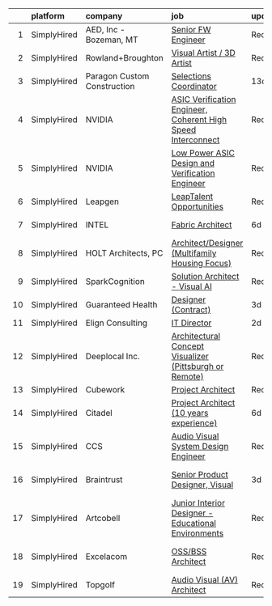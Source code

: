 

|    | platform    | company                     | job                                                                                                                                                                       | update_time   | location               |
|---:|:------------|:----------------------------|:--------------------------------------------------------------------------------------------------------------------------------------------------------------------------|:--------------|:-----------------------|
|  1 | SimplyHired | AED, Inc - Bozeman, MT      | [Senior FW Engineer](https://www.simplyhired.com/job/zINmUZXgScoXXgS_gyiF3t60esMGL8VWIM8nJ8Kv2CvxPHXAK-fHew?q=visual+architect)                                           | Recently      | Bozeman, MT            |
|  2 | SimplyHired | Rowland+Broughton           | [Visual Artist / 3D Artist](https://www.simplyhired.com/job/a6jc09FaT-WsTWRX4SZ9r250FnXzzVMgqyOB-q7qjxkVTn6ELeF_Pg?q=visual+architect)                                    | Recently      | Denver, CO             |
|  3 | SimplyHired | Paragon Custom Construction | [Selections Coordinator](https://www.simplyhired.com/job/R997Nb1zGHMwC5ED9lmh3YnE86O44vvjEjv2nKmcB8aN15RylwvtEw?q=visual+architect)                                       | 13d           | Pawleys Island, SC     |
|  4 | SimplyHired | NVIDIA                      | [ASIC Verification Engineer, Coherent High Speed Interconnect](https://www.simplyhired.com/job/HCjI1cLThlMVvLWMv959FN5uH8ny-YqAxlMgTk_bAQgC_JDFadmubw?q=visual+architect) | Recently      | Santa Clara, CA        |
|  5 | SimplyHired | NVIDIA                      | [Low Power ASIC Design and Verification Engineer](https://www.simplyhired.com/job/_5F98hO23ypzcE1BKCAnpzQknF_5_Q89vqqwYbRYiVeWvcMP4z8JSw?q=visual+architect)              | Recently      | Santa Clara, CA        |
|  6 | SimplyHired | Leapgen                     | [LeapTalent Opportunities](https://www.simplyhired.com/job/Va9YE_CbC5iE9GxwoiD-2gucMQLfxE-GRSsOVdOeSXT7P3fS5Dk51A?q=visual+architect)                                     | Recently      | Saint Louis Park, MN   |
|  7 | SimplyHired | INTEL                       | [Fabric Architect](https://www.simplyhired.com/job/Wj898KZ2lQSZgU4Hw3aj1rQ0zn9cfGJbSDUiQDS63lghu0fMa5xDRw?q=visual+architect)                                             | 6d            | Remote +2 locations    |
|  8 | SimplyHired | HOLT Architects, PC         | [Architect/Designer (Multifamily Housing Focus)](https://www.simplyhired.com/job/wQKkW0Qbew3OfdRSjqQfVU6llPu6UlV1dZPKYqc-md3uCHwJnib76Q?q=visual+architect)               | Recently      | Ithaca, NY             |
|  9 | SimplyHired | SparkCognition              | [Solution Architect - Visual AI](https://www.simplyhired.com/job/xvUK2v73mOkfaTcvpvGEyHXRi_gH6DJGtIS0AL0oLuKN-2YrUrJ96A?q=visual+architect)                               | Recently      | Austin, TX             |
| 10 | SimplyHired | Guaranteed Health           | [Designer (Contract)](https://www.simplyhired.com/job/2ZJsZaOWR2Silx21dODS4-pJ-cdzkP5W4ZjyWQU8UkH6JgEro4yWWQ?q=visual+architect)                                          | 3d            | Remote                 |
| 11 | SimplyHired | Elign Consulting            | [IT Director](https://www.simplyhired.com/job/4Q8_ZsJf30E5dvx2qBlV32bqL2eZRsvJeO2VxSKxcj5JJSliP3ohOQ?q=visual+architect)                                                  | 2d            | Remote                 |
| 12 | SimplyHired | Deeplocal Inc.              | [Architectural Concept Visualizer (Pittsburgh or Remote)](https://www.simplyhired.com/job/SWB3HAZT_15JhUfxDrZqTeM9niknD8HbJ0NuAptc3GZca9udF26K4g?q=visual+architect)      | Recently      | Remote                 |
| 13 | SimplyHired | Cubework                    | [Project Architect](https://www.simplyhired.com/job/DV8KaCbK9b7T_2bU9sdsRfHlBx8vQu3_Pm3qdb3KDpnnqWurFr7iIQ?q=visual+architect)                                            | Recently      | Walnut, CA             |
| 14 | SimplyHired | Citadel                     | [Project Architect (10 years experience)](https://www.simplyhired.com/job/y7k01Ws0jGB6HEu-JEeY2E7LP8poK6RoGgODmo6oteQcjKuytTzWog?q=visual+architect)                      | 6d            | Washington, DC         |
| 15 | SimplyHired | CCS                         | [Audio Visual System Design Engineer](https://www.simplyhired.com/job/ary5z9j2es4oPMAOjusLJHyf7K-36e4_CuOld61njGzpItTv9_0cKA?q=visual+architect)                          | Recently      | Denver, CO             |
| 16 | SimplyHired | Braintrust                  | [Senior Product Designer, Visual](https://www.simplyhired.com/job/WATVuhWtgEK-jMVcAzE3RnwDeq-4Cht7aERVQbZHjkWxghCaXoT-FQ?q=visual+architect)                              | 3d            | San Francisco, CA      |
| 17 | SimplyHired | Artcobell                   | [Junior Interior Designer - Educational Environments](https://www.simplyhired.com/job/DTRFNYBA46Wn__VB0e4eIxe3E_YeS223mCzhRwNwt-FoQKeE9yXjzg?q=visual+architect)          | Recently      | Temple, TX             |
| 18 | SimplyHired | Excelacom                   | [OSS/BSS Architect](https://www.simplyhired.com/job/KoO2VPFwqEz0xsh9rDvz-QqF1MJoo3cngJB7-0chrD7SmafQg7UKkw?q=visual+architect)                                            | Recently      | Denver, CO +1 location |
| 19 | SimplyHired | Topgolf                     | [Audio Visual (AV) Architect](https://www.simplyhired.com/job/qqfK4ADoiS8oJAQius7tTi8-WbPuSn2W9kDzzgSwTK-tgg0BAdLtBA?q=visual+architect)                                  | Recently      | Dallas, TX             |